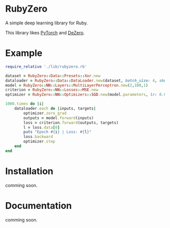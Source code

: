 # RubyZero
A simple deep learning library for Ruby.

This library likes [PyTorch](https://github.com/pytorch/pytorch) and [DeZero](https://github.com/oreilly-japan/deep-learning-from-scratch-3).

# Example
```ruby
require_relative './lib/rubyzero.rb'

dataset = RubyZero::Data::Presets::Xor.new
dataloader = RubyZero::Data::DataLoader.new(dataset, batch_size: 4, shuffle: true)
model = RubyZero::NN::Layers::MultiLayerPerceptron.new(2,100,1)
criterion = RubyZero::NN::Losses::MSE.new
optimizer = RubyZero::NN::Optimizers::SGD.new(model.parameters, lr: 0.00001)

1000.times do |i|
    dataloader.each do |inputs, targets|
        optimizer.zero_grad
        outputs = model.forward(inputs)
        loss = criterion.forward(outputs, targets)
        l = loss.data[0]
        puts "Epoch #{i} | Loss: #{l}"
        loss.backward
        optimizer.step
    end
end
```

# Installation
comming soon.

# Documentation
comming soon.
